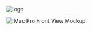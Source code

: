 ![logo](https://user-images.githubusercontent.com/91061651/220362102-b4be5b9c-c743-4eee-b420-8f566a140d2a.png)


![iMac Pro Front View Mockup](https://user-images.githubusercontent.com/91061651/220362832-910e80ef-1cef-4049-a841-281cd9b15179.png)
